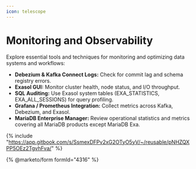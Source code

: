 ```yaml
---
icon: telescope
---
```


# Monitoring and Observability

Explore essential tools and techniques for monitoring and optimizing data systems and workflows:

* **Debezium & Kafka Connect Logs:** Check for commit lag and schema registry errors.
* **Exasol GUI:** Monitor cluster health, node status, and I/O throughput.
* **SQL Auditing:** Use Exasol system tables (EXA\_STATISTICS, EXA\_ALL\_SESSIONS) for query profiling.
* **Grafana / Prometheus Integration:** Collect metrics across Kafka, Debezium, and Exasol.
* **MariaDB Enterprise Manager:** Review operational statistics and metrics covering all MariaDB products except MariaDB Exa.

{% include "https://app.gitbook.com/s/SsmexDFPv2xG2OTyO5yV/~/reusable/pNHZQXPP5OEz2TgvhFva/" %}

{% @marketo/form formId="4316" %}
